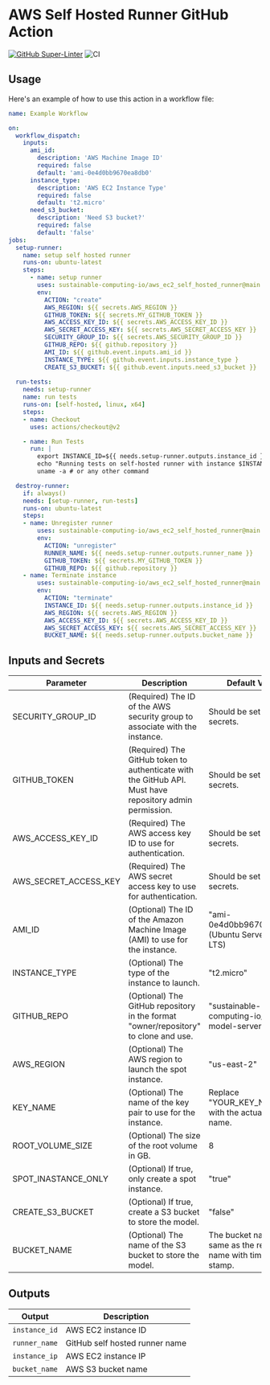 # AWS Self Hosted Runner GitHub Action

[![GitHub Super-Linter](https://github.com/sustainable-computing-io/aws_ec2_self_hosted_runner/actions/workflows/linter.yml/badge.svg)](https://github.com/super-linter/super-linter)
![CI](https://github.com/sustainable-computing-io/aws_ec2_self_hosted_runner/actions/workflows/ci.yml/badge.svg)

## Usage

Here's an example of how to use this action in a workflow file:

```yaml
name: Example Workflow

on:
  workflow_dispatch:
    inputs:
      ami_id:
        description: 'AWS Machine Image ID'
        required: false
        default: 'ami-0e4d0bb9670ea8db0'
      instance_type:
        description: 'AWS EC2 Instance Type'
        required: false
        default: 't2.micro'
      need_s3_bucket:
        description: 'Need S3 bucket?'
        required: false
        default: 'false'
jobs:
  setup-runner:
    name: setup self hosted runner
    runs-on: ubuntu-latest
    steps:
      - name: setup runner
        uses: sustainable-computing-io/aws_ec2_self_hosted_runner@main
        env:
          ACTION: "create"
          AWS_REGION: ${{ secrets.AWS_REGION }}
          GITHUB_TOKEN: ${{ secrets.MY_GITHUB_TOKEN }}
          AWS_ACCESS_KEY_ID: ${{ secrets.AWS_ACCESS_KEY_ID }}
          AWS_SECRET_ACCESS_KEY: ${{ secrets.AWS_SECRET_ACCESS_KEY }}
          SECURITY_GROUP_ID: ${{ secrets.AWS_SECURITY_GROUP_ID }}
          GITHUB_REPO: ${{ github.repository }}
          AMI_ID: ${{ github.event.inputs.ami_id }}
          INSTANCE_TYPE: ${{ github.event.inputs.instance_type }
          CREATE_S3_BUCKET: ${{ github.event.inputs.need_s3_bucket }}
  
  run-tests:
    needs: setup-runner
    name: run tests
    runs-on: [self-hosted, linux, x64]
    steps:
    - name: Checkout
      uses: actions/checkout@v2

    - name: Run Tests
      run: |
        export INSTANCE_ID=${{ needs.setup-runner.outputs.instance_id }}
        echo "Running tests on self-hosted runner with instance $INSTANCE_ID"
        uname -a # or any other command

  destroy-runner:
    if: always()
    needs: [setup-runner, run-tests]
    runs-on: ubuntu-latest
    steps:
    - name: Unregister runner
        uses: sustainable-computing-io/aws_ec2_self_hosted_runner@main
        env:
          ACTION: "unregister"
          RUNNER_NAME: ${{ needs.setup-runner.outputs.runner_name }}
          GITHUB_TOKEN: ${{ secrets.MY_GITHUB_TOKEN }}
          GITHUB_REPO: ${{ github.repository }}
    - name: Terminate instance
        uses: sustainable-computing-io/aws_ec2_self_hosted_runner@main
        env:
          ACTION: "terminate"        
          INSTANCE_ID: ${{ needs.setup-runner.outputs.instance_id }}
          AWS_REGION: ${{ secrets.AWS_REGION }}
          AWS_ACCESS_KEY_ID: ${{ secrets.AWS_ACCESS_KEY_ID }}
          AWS_SECRET_ACCESS_KEY: ${{ secrets.AWS_SECRET_ACCESS_KEY }}
          BUCKET_NAME: ${{ needs.setup-runner.outputs.bucket_name }}
```

## Inputs and Secrets

| Parameter            | Description                                                                                           | Default Value                            |
|----------------------|-------------------------------------------------------------------------------------------------------|------------------------------------------|
| SECURITY_GROUP_ID    | (Required) The ID of the AWS security group to associate with the instance.                                      |  Should be set in secrets. |
| GITHUB_TOKEN         | (Required) The GitHub token to authenticate with the GitHub API. Must have repository admin permission.          | Should be set in secrets. |
| AWS_ACCESS_KEY_ID    | (Required) The AWS access key ID to use for authentication.                                                      | Should be set in secrets. |
| AWS_SECRET_ACCESS_KEY| (Required) The AWS secret access key to use for authentication.                                                  | Should be set in secrets. |
| AMI_ID               | (Optional) The ID of the Amazon Machine Image (AMI) to use for the instance.                                     | "ami-0e4d0bb9670ea8db0" (Ubuntu Server 20.04 LTS) |
| INSTANCE_TYPE        | (Optional) The type of the instance to launch.                                                                   | "t2.micro"                               |
| GITHUB_REPO          | (Optional) The GitHub repository in the format "owner/repository" to clone and use.                              | "sustainable-computing-io/kepler-model-server" |
| AWS_REGION           | (Optional) The AWS region to launch the spot instance.                                                           | "us-east-2"                              |
| KEY_NAME             | (Optional) The name of the key pair to use for the instance.                                                     | Replace "YOUR_KEY_NAME" with the actual key pair name. |
| ROOT_VOLUME_SIZE     | (Optional) The size of the root volume in GB.                                                                    | 8                                      |
| SPOT_INASTANCE_ONLY  | (Optional) If true, only create a spot instance.                                                                 | "true"                                   |
| CREATE_S3_BUCKET     | (Optional) If true, create a S3 bucket to store the model.                                                       | "false"                                  |
| BUCKET_NAME          | (Optional) The name of the S3 bucket to store the model.                                                         | The bucket name is the same as the repository name with time date stamp. |

## Outputs

| Output | Description             |
| ------ | ----------------------- |
| `instance_id` | AWS EC2 instance ID |
| `runner_name` | GitHub self hosted runner name |
| `instance_ip` | AWS EC2 instance IP |
| `bucket_name` | AWS S3 bucket name |

